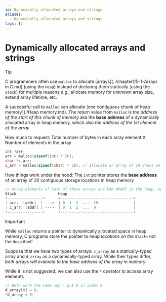 ```yaml
---
id: Dynamically allocated arrays and strings
aliases:
  - Dynamically allocated arrays and strings
tags: []
---
```


# Dynamically allocated arrays and strings

> [!TIP]
> C programmers often use `malloc` to allocate [arrays](../chapter1/5-1-Arrays in C.md) (using the `Heap`) instead of declaring them statically (using the `Stack`) for multiple reasons e.g., allocate memory for unknown array size, extend array lifetime, etc.

A successful call to `malloc` can allocate [one contiguous chunk of heap memory](./Heap memory.md). The return value from `malloc` is _the address of the start of this chunk of memory_ aka the **base address** of a dynamically allocated array in heap memory, which also _the address of the 1st element of the array_

How much to request: Total number of bytes in each array element X Number of elements in the array

```c
int *arr;
arr = malloc(sizeof(int) * 20);
char *c_arr;
c_arr = malloc(sizeof(char) * 10); // allocate an array of 10 chars on the heap
```

How things work under the hood: The `int` pointer stores the **base address** of an array of 20 contiguous storage locations in heap memory

```c
// Array elements of both of these arrays are FAR APART in the heap, not contiguous
Stack                   Heap
+----------------+      +---------------------------------+
| arr:  [addr]  | --->  | 0  1  2  ...  19                |
| c_arr: [addr] | --->  | 0  1  2  ...  9                 |
+----------------+      +---------------------------------+
```

> [!IMPORTANT]
> While `malloc` returns a pointer to dynamically allocated space in heap memory, C programs store the pointer to _heap locations on the `Stack`_- not the `Heap` itself

Suppose that we have two types of arrays: `s_array` as a statically-typed array and `d_array` as a dynamically-typed array. While their types differ, _both arrays will evaluate to the base address of the array in memory_

While it is not suggested, we can also use the `*` operator to access array elements

```c
// Both work the same way - put 8 in index 0
d_array[0] = 8;
*d_array = 8;
```
